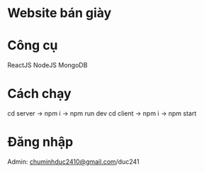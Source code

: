 # Website bán giày

# Công cụ

ReactJS
NodeJS
MongoDB

# Cách chạy

cd server -> npm i -> npm run dev
cd client -> npm i -> npm start

# Đăng nhập

Admin: chuminhduc2410@gmail.com/duc241
